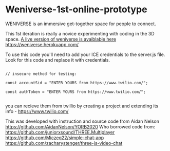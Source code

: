# Weniverse-1st-online-prototype
WENIVERSE is an immersive get-together space for people to connect.

This 1st iteration is really a novice experimenting with coding in the 3D space. 
<a href="https://weniverse.herokuapp.com/">A live version of weniverse is avaiblable here</a>
https://weniverse.herokuapp.com/

To use this code you'll need to add your ICE credentials to the server.js file. Look for this code and replace it with credentials. 

<code>
// insecure method for testing:<br/>
const accountSid = "ENTER YOURS from https://www.twilio.com/"; <br/>
const authToken = "ENTER YOURS from https://www.twilio.com/";<br/>
</code>

you can recieve them from twillio by creating a project and extending its info - https://www.twilio.com/

This was developed with instruction and source code from Aidan Nelson
https://github.com/AidanNelson/YORB2020
Who borrowed code from:
https://github.com/juniorxsound/THREE.Multiplayer
https://github.com/Miczeq22/simple-chat-app
https://github.com/zacharystenger/three-js-video-chat
